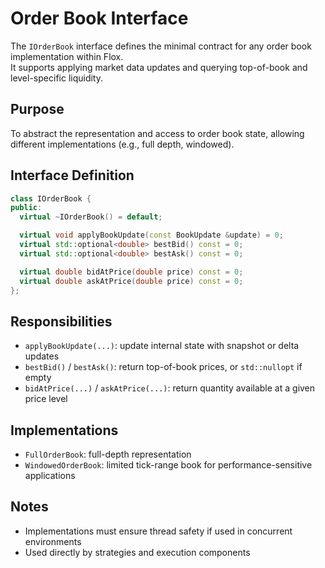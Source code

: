 # Order Book Interface

The `IOrderBook` interface defines the minimal contract for any order book implementation within Flox.  
It supports applying market data updates and querying top-of-book and level-specific liquidity.

## Purpose

To abstract the representation and access to order book state, allowing different implementations (e.g., full depth, windowed).

## Interface Definition

```cpp
class IOrderBook {
public:
  virtual ~IOrderBook() = default;

  virtual void applyBookUpdate(const BookUpdate &update) = 0;
  virtual std::optional<double> bestBid() const = 0;
  virtual std::optional<double> bestAsk() const = 0;

  virtual double bidAtPrice(double price) const = 0;
  virtual double askAtPrice(double price) const = 0;
};
```

## Responsibilities

- `applyBookUpdate(...)`: update internal state with snapshot or delta updates
- `bestBid()` / `bestAsk()`: return top-of-book prices, or `std::nullopt` if empty
- `bidAtPrice(...)` / `askAtPrice(...)`: return quantity available at a given price level

## Implementations

- `FullOrderBook`: full-depth representation
- `WindowedOrderBook`: limited tick-range book for performance-sensitive applications

## Notes

- Implementations must ensure thread safety if used in concurrent environments
- Used directly by strategies and execution components